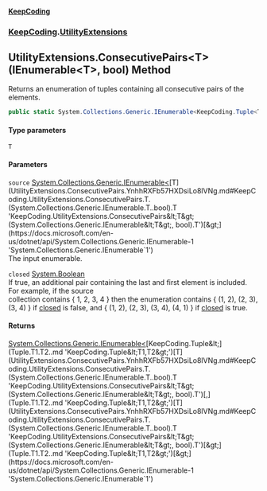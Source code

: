 #### [KeepCoding](index.md 'index')
### [KeepCoding](KeepCoding.md 'KeepCoding').[UtilityExtensions](UtilityExtensions.md 'KeepCoding.UtilityExtensions')
## UtilityExtensions.ConsecutivePairs&lt;T&gt;(IEnumerable&lt;T&gt;, bool) Method
Returns an enumeration of tuples containing all consecutive pairs of the elements.
```csharp
public static System.Collections.Generic.IEnumerable<KeepCoding.Tuple<T,T>> ConsecutivePairs<T>(this System.Collections.Generic.IEnumerable<T> source, bool closed);
```
#### Type parameters
<a name='KeepCoding.UtilityExtensions.ConsecutivePairs.T.(System.Collections.Generic.IEnumerable.T..bool).T'></a>
`T`  
  
#### Parameters
<a name='KeepCoding.UtilityExtensions.ConsecutivePairs.T.(System.Collections.Generic.IEnumerable.T..bool).source'></a>
`source` [System.Collections.Generic.IEnumerable&lt;](https://docs.microsoft.com/en-us/dotnet/api/System.Collections.Generic.IEnumerable-1 'System.Collections.Generic.IEnumerable`1')[T](UtilityExtensions.ConsecutivePairs.YnhhRXFb57HXDsiLo8lVNg.md#KeepCoding.UtilityExtensions.ConsecutivePairs.T.(System.Collections.Generic.IEnumerable.T..bool).T 'KeepCoding.UtilityExtensions.ConsecutivePairs&lt;T&gt;(System.Collections.Generic.IEnumerable&lt;T&gt;, bool).T')[&gt;](https://docs.microsoft.com/en-us/dotnet/api/System.Collections.Generic.IEnumerable-1 'System.Collections.Generic.IEnumerable`1')  
The input enumerable.
  
<a name='KeepCoding.UtilityExtensions.ConsecutivePairs.T.(System.Collections.Generic.IEnumerable.T..bool).closed'></a>
`closed` [System.Boolean](https://docs.microsoft.com/en-us/dotnet/api/System.Boolean 'System.Boolean')  
If true, an additional pair containing the last and first element is included. For example, if the source  
collection contains { 1, 2, 3, 4 } then the enumeration contains { (1, 2), (2, 3), (3, 4) } if [closed](UtilityExtensions.ConsecutivePairs.YnhhRXFb57HXDsiLo8lVNg.md#KeepCoding.UtilityExtensions.ConsecutivePairs.T.(System.Collections.Generic.IEnumerable.T..bool).closed 'KeepCoding.UtilityExtensions.ConsecutivePairs&lt;T&gt;(System.Collections.Generic.IEnumerable&lt;T&gt;, bool).closed') is false, and { (1, 2), (2, 3), (3, 4), (4, 1) } if [closed](UtilityExtensions.ConsecutivePairs.YnhhRXFb57HXDsiLo8lVNg.md#KeepCoding.UtilityExtensions.ConsecutivePairs.T.(System.Collections.Generic.IEnumerable.T..bool).closed 'KeepCoding.UtilityExtensions.ConsecutivePairs&lt;T&gt;(System.Collections.Generic.IEnumerable&lt;T&gt;, bool).closed') is true.
  
#### Returns
[System.Collections.Generic.IEnumerable&lt;](https://docs.microsoft.com/en-us/dotnet/api/System.Collections.Generic.IEnumerable-1 'System.Collections.Generic.IEnumerable`1')[KeepCoding.Tuple&lt;](Tuple.T1.T2..md 'KeepCoding.Tuple&lt;T1,T2&gt;')[T](UtilityExtensions.ConsecutivePairs.YnhhRXFb57HXDsiLo8lVNg.md#KeepCoding.UtilityExtensions.ConsecutivePairs.T.(System.Collections.Generic.IEnumerable.T..bool).T 'KeepCoding.UtilityExtensions.ConsecutivePairs&lt;T&gt;(System.Collections.Generic.IEnumerable&lt;T&gt;, bool).T')[,](Tuple.T1.T2..md 'KeepCoding.Tuple&lt;T1,T2&gt;')[T](UtilityExtensions.ConsecutivePairs.YnhhRXFb57HXDsiLo8lVNg.md#KeepCoding.UtilityExtensions.ConsecutivePairs.T.(System.Collections.Generic.IEnumerable.T..bool).T 'KeepCoding.UtilityExtensions.ConsecutivePairs&lt;T&gt;(System.Collections.Generic.IEnumerable&lt;T&gt;, bool).T')[&gt;](Tuple.T1.T2..md 'KeepCoding.Tuple&lt;T1,T2&gt;')[&gt;](https://docs.microsoft.com/en-us/dotnet/api/System.Collections.Generic.IEnumerable-1 'System.Collections.Generic.IEnumerable`1')  
